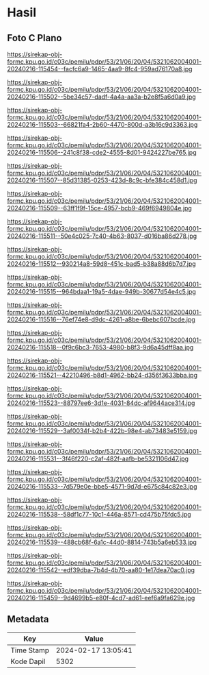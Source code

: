 # Hasil

## Foto C Plano

https://sirekap-obj-formc.kpu.go.id/c03c/pemilu/pdpr/53/21/06/20/04/5321062004001-20240216-115454--facfc6a9-1465-4aa9-8fc4-959ad76170a8.jpg

https://sirekap-obj-formc.kpu.go.id/c03c/pemilu/pdpr/53/21/06/20/04/5321062004001-20240216-115502--5be34c57-dadf-4a4a-aa3a-b2e8f5a6d0a9.jpg

https://sirekap-obj-formc.kpu.go.id/c03c/pemilu/pdpr/53/21/06/20/04/5321062004001-20240216-115503--66821fa4-2b60-4470-800d-a3b16c9d3363.jpg

https://sirekap-obj-formc.kpu.go.id/c03c/pemilu/pdpr/53/21/06/20/04/5321062004001-20240216-115506--241c8f38-cde2-4555-8d01-9424227be765.jpg

https://sirekap-obj-formc.kpu.go.id/c03c/pemilu/pdpr/53/21/06/20/04/5321062004001-20240216-115507--85d31385-0253-423d-8c9c-bfe384c458d1.jpg

https://sirekap-obj-formc.kpu.go.id/c03c/pemilu/pdpr/53/21/06/20/04/5321062004001-20240216-115509--63ff1f9f-15ce-4957-bcb9-469f6949804e.jpg

https://sirekap-obj-formc.kpu.go.id/c03c/pemilu/pdpr/53/21/06/20/04/5321062004001-20240216-115511--50e4c025-7c40-4b63-8037-d016ba86d278.jpg

https://sirekap-obj-formc.kpu.go.id/c03c/pemilu/pdpr/53/21/06/20/04/5321062004001-20240216-115512--930214a8-59d8-451c-bad5-b38a88d6b7d7.jpg

https://sirekap-obj-formc.kpu.go.id/c03c/pemilu/pdpr/53/21/06/20/04/5321062004001-20240216-115515--964bdaa1-19a5-4dae-949b-30677d54e4c5.jpg

https://sirekap-obj-formc.kpu.go.id/c03c/pemilu/pdpr/53/21/06/20/04/5321062004001-20240216-115516--76ef74e8-d9dc-4261-a8be-6bebc607bcde.jpg

https://sirekap-obj-formc.kpu.go.id/c03c/pemilu/pdpr/53/21/06/20/04/5321062004001-20240216-115518--0f9c6bc3-7653-4980-b8f3-9d6a45dff8aa.jpg

https://sirekap-obj-formc.kpu.go.id/c03c/pemilu/pdpr/53/21/06/20/04/5321062004001-20240216-115521--42210496-b8d1-4962-bb24-d356f3633bba.jpg

https://sirekap-obj-formc.kpu.go.id/c03c/pemilu/pdpr/53/21/06/20/04/5321062004001-20240216-115523--88797ee6-3d1e-4031-84dc-af9644ace314.jpg

https://sirekap-obj-formc.kpu.go.id/c03c/pemilu/pdpr/53/21/06/20/04/5321062004001-20240216-115529--3af0034f-b2b4-422b-98e4-ab73483e5159.jpg

https://sirekap-obj-formc.kpu.go.id/c03c/pemilu/pdpr/53/21/06/20/04/5321062004001-20240216-115531--3f46f220-c2af-482f-aafb-be5321106d47.jpg

https://sirekap-obj-formc.kpu.go.id/c03c/pemilu/pdpr/53/21/06/20/04/5321062004001-20240216-115533--7d579e0e-bbe5-4571-9d7d-e675c84c82e3.jpg

https://sirekap-obj-formc.kpu.go.id/c03c/pemilu/pdpr/53/21/06/20/04/5321062004001-20240216-115538--58df1c77-10c1-446a-8571-cd475b75fdc5.jpg

https://sirekap-obj-formc.kpu.go.id/c03c/pemilu/pdpr/53/21/06/20/04/5321062004001-20240216-115539--488cb68f-6a1c-44d0-8814-743b5a6eb533.jpg

https://sirekap-obj-formc.kpu.go.id/c03c/pemilu/pdpr/53/21/06/20/04/5321062004001-20240216-115542--edf39dba-7b4d-4b70-aa80-1e17dea70ac0.jpg

https://sirekap-obj-formc.kpu.go.id/c03c/pemilu/pdpr/53/21/06/20/04/5321062004001-20240216-115459--9d4699b5-e80f-4cd7-ad61-eef6a9fa629e.jpg


## Metadata

| Key        | Value               |
| ---------- | ------------------- |
| Time Stamp | 2024-02-17 13:05:41 |
| Kode Dapil | 5302                |



